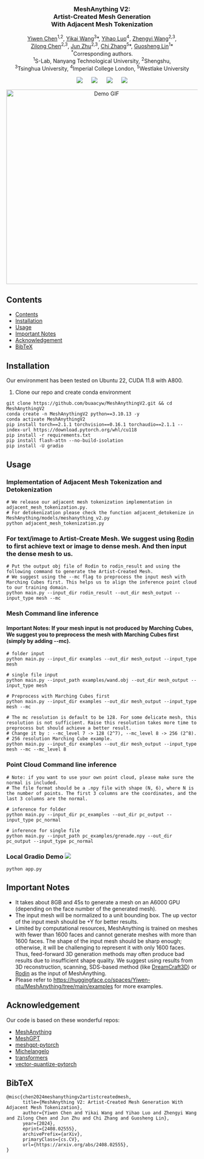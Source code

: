 <p align="center">
  <h3 align="center"><strong>MeshAnything V2:<br> Artist-Created Mesh Generation<br>With Adjacent Mesh Tokenization</strong></h3>

<p align="center">
    <a href="https://buaacyw.github.io/">Yiwen Chen</a><sup>1,2</sup>,
    <a href="https://yikaiw.github.io/">Yikai Wang</a><sup>3</sup><span class="note">*</span>,
    <a href="https://github.com/Luo-Yihao">Yihao Luo</a><sup>4</sup>,
    <a href="https://thuwzy.github.io/">Zhengyi Wang</a><sup>2,3</sup>,
    <br>
    <a href="https://scholar.google.com/citations?user=2pbka1gAAAAJ&hl=en">Zilong Chen</a><sup>2,3</sup>,
    <a href="https://ml.cs.tsinghua.edu.cn/~jun/index.shtml">Jun Zhu</a><sup>2,3</sup>,
    <a href="https://icoz69.github.io/">Chi Zhang</a><sup>5</sup><span class="note">*</span>,
    <a href="https://guosheng.github.io/">Guosheng Lin</a><sup>1</sup><span class="note">*</span>
    <br>
    <sup>*</sup>Corresponding authors.
    <br>
    <sup>1</sup>S-Lab, Nanyang Technological University,
    <sup>2</sup>Shengshu,
    <br>
    <sup>3</sup>Tsinghua University,
    <sup>4</sup>Imperial College London,
    <sup>5</sup>Westlake University
</p>



<div align="center">

<a href='https://arxiv.org/abs/2408.02555'><img src='https://img.shields.io/badge/arXiv-2408.02555-b31b1b.svg'></a> &nbsp;&nbsp;&nbsp;&nbsp;
 <a href='https://buaacyw.github.io/meshanything-v2/'><img src='https://img.shields.io/badge/Project-Page-Green'></a> &nbsp;&nbsp;&nbsp;&nbsp;
<a href="https://huggingface.co/Yiwen-ntu/MeshAnythingV2/tree/main"><img src="https://img.shields.io/badge/%F0%9F%A4%97%20Weights-HF-orange"></a> &nbsp;&nbsp;&nbsp;&nbsp;
<a href="https://huggingface.co/spaces/Yiwen-ntu/MeshAnythingV2"><img src="https://img.shields.io/badge/%F0%9F%A4%97%20Gradio%20Demo-HF-orange"></a>

</div>


<p align="center">
    <img src="demo/demo_video.gif" alt="Demo GIF" width="512px" />
</p>


## Contents
- [Contents](#contents)
- [Installation](#installation)
- [Usage](#usage)
- [Important Notes](#important-notes)
- [Acknowledgement](#acknowledgement)
- [BibTeX](#bibtex)

## Installation
Our environment has been tested on Ubuntu 22, CUDA 11.8 with A800.
1. Clone our repo and create conda environment
```
git clone https://github.com/buaacyw/MeshAnythingV2.git && cd MeshAnythingV2
conda create -n MeshAnythingV2 python==3.10.13 -y
conda activate MeshAnythingV2
pip install torch==2.1.1 torchvision==0.16.1 torchaudio==2.1.1 --index-url https://download.pytorch.org/whl/cu118
pip install -r requirements.txt
pip install flash-attn --no-build-isolation
pip install -U gradio
```

## Usage

### Implementation of Adjacent Mesh Tokenization and Detokenization
```
# We release our adjacent mesh tokenization implementation in adjacent_mesh_tokenization.py.
# For detokenization please check the function adjacent_detokenize in MeshAnything/models/meshanything_v2.py
python adjacent_mesh_tokenization.py
```


### For text/image to Artist-Create Mesh. We suggest using [Rodin](https://hyperhuman.deemos.com/rodin) to first achieve text or image to dense mesh. And then input the dense mesh to us.
```
# Put the output obj file of Rodin to rodin_result and using the following command to generate the Artist-Created Mesh.
# We suggest using the --mc flag to preprocess the input mesh with Marching Cubes first. This helps us to align the inference point cloud to our training domain.
python main.py --input_dir rodin_result --out_dir mesh_output --input_type mesh --mc
```

### Mesh Command line inference
#### Important Notes: If your mesh input is not produced by Marching Cubes, We suggest you to preprocess the mesh with Marching Cubes first (simply by adding --mc).
```
# folder input
python main.py --input_dir examples --out_dir mesh_output --input_type mesh

# single file input
python main.py --input_path examples/wand.obj --out_dir mesh_output --input_type mesh

# Preprocess with Marching Cubes first
python main.py --input_dir examples --out_dir mesh_output --input_type mesh --mc

# The mc resolution is default to be 128. For some delicate mesh, this resolution is not sufficient. Raise this resolution takes more time to preprocess but should achieve a better result.
# Change it by : --mc_level 7 -> 128 (2^7), --mc_level 8 -> 256 (2^8).
# 256 resolution Marching Cube example.
python main.py --input_dir examples --out_dir mesh_output --input_type mesh --mc --mc_level 8
```

### Point Cloud Command line inference
```
# Note: if you want to use your own point cloud, please make sure the normal is included.
# The file format should be a .npy file with shape (N, 6), where N is the number of points. The first 3 columns are the coordinates, and the last 3 columns are the normal.

# inference for folder
python main.py --input_dir pc_examples --out_dir pc_output --input_type pc_normal

# inference for single file
python main.py --input_path pc_examples/grenade.npy --out_dir pc_output --input_type pc_normal
```

### Local Gradio Demo <a href='https://github.com/gradio-app/gradio'><img src='https://img.shields.io/github/stars/gradio-app/gradio'></a>
```
python app.py
```

## Important Notes
- It takes about 8GB and 45s to generate a mesh on an A6000 GPU (depending on the face number of the generated mesh).
- The input mesh will be normalized to a unit bounding box. The up vector of the input mesh should be +Y for better results.
- Limited by computational resources, MeshAnything is trained on meshes with fewer than 1600 faces and cannot generate meshes with more than 1600 faces. The shape of the input mesh should be sharp enough; otherwise, it will be challenging to represent it with only 1600 faces. Thus, feed-forward 3D generation methods may often produce bad results due to insufficient shape quality. We suggest using results from 3D reconstruction, scanning, SDS-based method (like [DreamCraft3D](https://github.com/deepseek-ai/DreamCraft3D)) or [Rodin](https://hyperhuman.deemos.com/rodin) as the input of MeshAnything.
- Please refer to https://huggingface.co/spaces/Yiwen-ntu/MeshAnything/tree/main/examples for more examples.

## Acknowledgement

Our code is based on these wonderful repos:

* [MeshAnything](https://github.com/buaacyw/MeshAnything)
* [MeshGPT](https://nihalsid.github.io/mesh-gpt/)
* [meshgpt-pytorch](https://github.com/lucidrains/meshgpt-pytorch)
* [Michelangelo](https://github.com/NeuralCarver/Michelangelo)
* [transformers](https://github.com/huggingface/transformers)
* [vector-quantize-pytorch](https://github.com/lucidrains/vector-quantize-pytorch)

## BibTeX
```
@misc{chen2024meshanythingv2artistcreatedmesh,
      title={MeshAnything V2: Artist-Created Mesh Generation With Adjacent Mesh Tokenization}, 
      author={Yiwen Chen and Yikai Wang and Yihao Luo and Zhengyi Wang and Zilong Chen and Jun Zhu and Chi Zhang and Guosheng Lin},
      year={2024},
      eprint={2408.02555},
      archivePrefix={arXiv},
      primaryClass={cs.CV},
      url={https://arxiv.org/abs/2408.02555}, 
}
```
